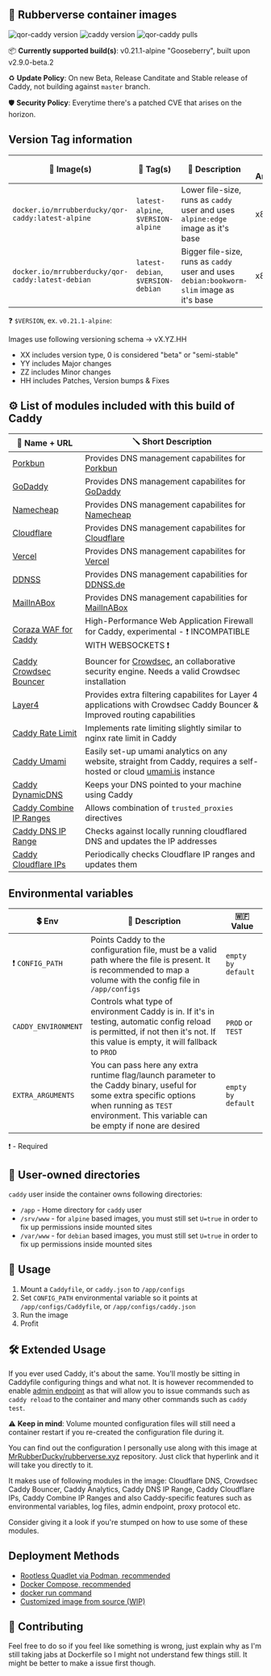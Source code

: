 ## 🦆 Rubberverse container images

![qor-caddy version](https://img.shields.io/badge/Image_Version-v0.21.2-purple) ![caddy version](https://img.shields.io/badge/Caddy_Version-v2.9.0_beta.2-brown
) ![qor-caddy pulls](https://img.shields.io/docker/pulls/mrrubberducky/qor-caddy)

📦 **Currently supported build(s)**: v0.21.1-alpine "Gooseberry", built upon v2.9.0-beta.2

♻️ **Update Policy**: On new Beta, Release Canditate and Stable release of Caddy, not building against `master` branch. 

🛡️ **Security Policy**: Everytime there's a patched CVE that arises on the horizon.

## Version Tag information

| 🐳 Image(s) | 📁 Tag(s) | 📓 Description | 💻 Architecture |
|----------|--------|-------------|---------------|
| `docker.io/mrrubberducky/qor-caddy:latest-alpine` | `latest-alpine`, `$VERSION-alpine` | Lower file-size, runs as `caddy` user and uses `alpine:edge` image as it's base | x86_64 |
| `docker.io/mrrubberducky/qor-caddy:latest-debian` | `latest-debian`, `$VERSION-debian` | Bigger file-size, runs as `caddy` user and uses `debian:bookworm-slim` image as it's base | x86_64 |

❓ `$VERSION`, ex. `v0.21.1-alpine`:

Images use following versioning schema -> vX.YZ.HH

- XX includes version type, 0 is considered "beta" or "semi-stable"
- YY includes Major changes
- ZZ includes Minor changes
- HH includes Patches, Version bumps & Fixes

## ⚙️ List of modules included with this build of Caddy

| 🔧 Name + URL | 🪛 Short Description |
|------------|-------------------|
| [Porkbun](https://github.com/caddy-dns/porkbun) | Provides DNS management capabilites for [Porkbun](https://porkbun.com) |
| [GoDaddy](https://github.com/caddy-dns/godaddy) | Provides DNS management capabilites for [GoDaddy](https://godaddy.com) |
| [Namecheap](https://github.com/caddy-dns/namecheap) | Provides DNS management capabilites for [Namecheap](https://namecheap.com) |
| [Cloudflare](https://github.com/caddy-dns/cloudflare) | Provides DNS management capabilites for [Cloudflare](https://cloudflare.com) |
| [Vercel](https://github.com/caddy-dns/vercel) | Provides DNS management capabilites for [Vercel](https://vercel.com) |
| [DDNSS](https://github.com/caddy-dns/ddnss) | Provides DNS management capabilities for [DDNSS.de](https://ddnss.de) |
| [MailInABox](https://github.com/caddy-dns/mailinabox) | Provides DNS management capabilities for [MailInABox](https://mailinabox.email/) |
| [Coraza WAF for Caddy](https://github.com/corazawaf/coraza-caddy) | High-Performance Web Application Firewall for Caddy, experimental - ❗ INCOMPATIBLE WITH WEBSOCKETS ❗ |
| [Caddy Crowdsec Bouncer](https://github.com/hslatman/caddy-crowdsec-bouncer) | Bouncer for [Crowdsec](https://www.crowdsec.net/), an collaborative security engine. Needs a valid Crowdsec installation |
| [Layer4](https://github.com/hslatman/caddy-crowdsec-bouncer/layer4) | Provides extra filtering capabilites for Layer 4 applications with Crowdsec Caddy Bouncer & Improved routing capabilities |
| [Caddy Rate Limit](github.com/mholt/caddy-ratelimit) | Implements rate limiting slightly similar to nginx rate limit in Caddy |
| [Caddy Umami](https://github.com/jonaharagon/caddy-umami) | Easily set-up umami analytics on any website, straight from Caddy, requires a self-hosted or cloud [umami.is](https://umami.is) instance |
| [Caddy DynamicDNS](https://github.com/mholt/caddy-dynamicdns) | Keeps your DNS pointed to your machine using Caddy |
| [Caddy Combine IP Ranges](https://github.com/fvbommel/caddy-combine-ip-ranges) | Allows combination of `trusted_proxies` directives |
| [Caddy DNS IP Range](https://github.com/fvbommel/caddy-dns-ip-range) | Checks against locally running cloudflared DNS and updates the IP addresses |
| [Caddy Cloudflare IPs](https://github.com/WeidiDeng/caddy-cloudflare-ip) | Periodically checks Cloudflare IP ranges and updates them |

## Environmental variables

| 💲 Env | 📓 Description | 🇼🇫 Value |
|-----|-------------|---------|
| ❗ `CONFIG_PATH`   | Points Caddy to the configuration file, must be a valid path where the file is present. It is recommended to map a volume with the config file in `/app/configs` | `empty by default`
| `CADDY_ENVIRONMENT` | Controls what type of environment Caddy is in. If it's in testing, automatic config reload is permitted, if not then it's not. If this value is empty, it will fallback to `PROD` | `PROD` or `TEST` |
| `EXTRA_ARGUMENTS`   | You can pass here any extra runtime flag/launch parameter to the Caddy binary, useful for some extra specific options when running as `TEST` environment. This variable can be empty if none are desired | `empty by default`

❗ - Required

## 📂 User-owned directories

`caddy` user inside the container owns following directories: 

- `/app` - Home directory for `caddy` user
- `/srv/www` - for `alpine` based images, you must still set `U=true` in order to fix up permissions inside mounted sites
- `/var/www` - for `debian` based images, you must still set `U=true` in order to fix up permissions inside mounted sites

## 🔨 Usage

1. Mount a `Caddyfile`, or `caddy.json` to `/app/configs`
2. Set `CONFIG_PATH` environmental variable so it points at `/app/configs/Caddyfile`, or `/app/configs/caddy.json`
3. Run the image
4. Profit

## 🛠️ Extended Usage

If you ever used Caddy, it's about the same. You'll mostly be sitting in Caddyfile configuring things and what not. It is however recommended to enable [admin endpoint](https://caddyserver.com/docs/caddyfile/options#admin) as that will allow you to issue commands such as `caddy reload` to the container and many other commands such as `caddy test`.

⚠️ **Keep in mind**: Volume mounted configuration files will still need a container restart if you re-created the configuration file during it.

You can find out the configuration I personally use along with this image at [MrRubberDucky/rubberverse.xyz](https://github.com/MrRubberDucky/rubberverse.xyz/blob/main/Generic/Configurations/caddy/Caddyfile) repository. Just click that hyperlink and it will take you directly to it.

It makes use of following modules in the image: Cloudflare DNS, Crowdsec Caddy Bouncer, Caddy Analytics, Caddy DNS IP Range, Caddy Cloudflare IPs, Caddy Combine IP Ranges and also Caddy-specific features such as environmental variables, log files, admin endpoint, proxy protocol etc.

Consider giving it a look if you're stumped on how to use some of these modules.

## Deployment Methods

- [Rootless Quadlet via Podman, recommended](https://github.com/Rubberverse/qor-caddy/blob/main/Setup.md#-quadlet-experimental-recommended)
- [Docker Compose, recommended](https://github.com/Rubberverse/qor-caddy/blob/main/Setup.md#-with-docker-compose-recommended)
- [docker run command](https://github.com/Rubberverse/qor-caddy/blob/main/Setup.md#%EF%B8%8F-manually-without-docker-compose)
- [Customized image from source (WIP)](https://github.com/Rubberverse/qor-caddy/blob/main/Setup.md#from-source)

## 🥰 Contributing

Feel free to do so if you feel like something is wrong, just explain why as I'm still taking jabs at Dockerfile so I might not understand few things still. It might be better to make a issue first though.
